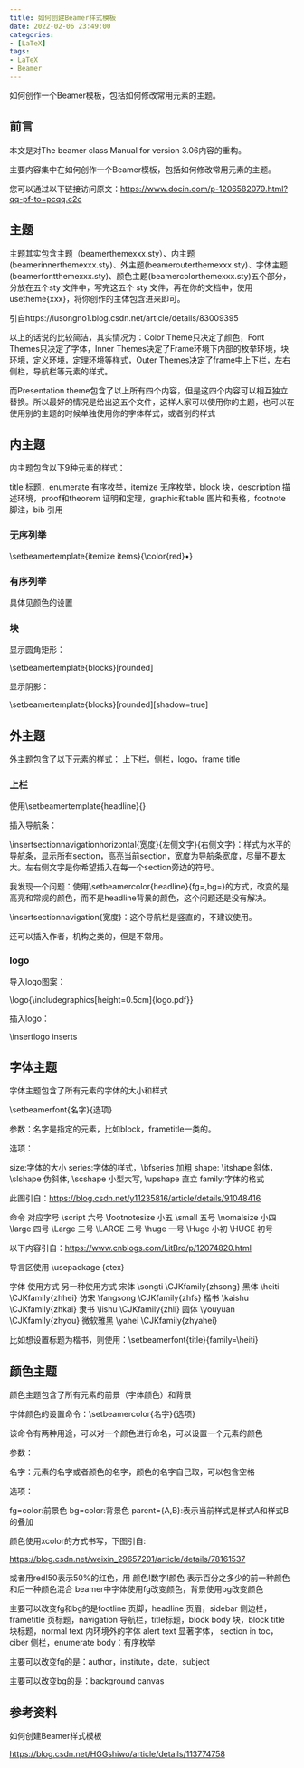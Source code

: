 ```yaml
---
title: 如何创建Beamer样式模板
date: 2022-02-06 23:49:00
categories:
- [LaTeX]
tags:
- LaTeX
- Beamer
---
```


如何创作一个Beamer模板，包括如何修改常用元素的主题。

<!-- more -->

## 前言

本文是对The beamer class Manual for version 3.06内容的重构。

主要内容集中在如何创作一个Beamer模板，包括如何修改常用元素的主题。

您可以通过以下链接访问原文：https://www.docin.com/p-1206582079.html?qq-pf-to=pcqq.c2c

## 主题

主题其实包含主题（beamerthemexxx.sty）、内主题(beamerinnerthemexxx.sty)、外主题(beamerouterthemexxx.sty)、字体主题(beamerfontthemexxx.sty)、颜色主题(beamercolorthemexxx.sty)五个部分，分放在五个sty 文件中，写完这五个 sty 文件，再在你的文档中，使用usetheme{xxx}，将你创作的主体包含进来即可。

引自https://lusongno1.blog.csdn.net/article/details/83009395

以上的话说的比较简洁，其实情况为：Color Theme只决定了颜色，Font Themes只决定了字体，Inner Themes决定了Frame环境下内部的枚举环境，块环境，定义环境，定理环境等样式，Outer Themes决定了frame中上下栏，左右侧栏，导航栏等元素的样式。

而Presentation theme包含了以上所有四个内容，但是这四个内容可以相互独立替换。所以最好的情况是给出这五个文件，这样人家可以使用你的主题，也可以在使用别的主题的时候单独使用你的字体样式，或者别的样式

## 内主题

内主题包含以下9种元素的样式：

title 标题，enumerate 有序枚举，itemize 无序枚举，block 块，description 描述环境，proof和theorem 证明和定理，graphic和table 图片和表格，footnote 脚注，bib 引用

### 无序列举

\setbeamertemplate{itemize items}{\color{red}$\bullet$}

### 有序列举

具体见颜色的设置

### 块

显示圆角矩形：

\setbeamertemplate{blocks}[rounded]

显示阴影：

\setbeamertemplate{blocks}[rounded][shadow=true]

## 外主题

外主题包含了以下元素的样式：
上下栏，侧栏，logo，frame title

### 上栏

使用\setbeamertemplate{headline}{}

插入导航条：

\insertsectionnavigationhorizontal{宽度}{左侧文字}{右侧文字}：样式为水平的导航条，显示所有section，高亮当前section，宽度为导航条宽度，尽量不要太大。左右侧文字是你希望插入在每一个section旁边的符号。

我发现一个问题：使用\setbeamercolor{headline}{fg=,bg=}的方式，改变的是高亮和常规的颜色，而不是headline背景的颜色，这个问题还是没有解决。

\insertsectionnavigation{宽度}：这个导航栏是竖直的，不建议使用。

还可以插入作者，机构之类的，但是不常用。

### logo

导入logo图案：

\logo{\includegraphics[height=0.5cm]{logo.pdf}}

插入logo：

\insertlogo inserts

## 字体主题

字体主题包含了所有元素的字体的大小和样式

\setbeamerfont{名字}{选项}

参数：名字是指定的元素，比如block，frametitle一类的。

选项：

size:字体的大小
series:字体的样式，\bfseries 加粗
shape: \itshape 斜体，\slshape 伪斜体, \scshape 小型大写, \upshape 直立
family:字体的格式

此图引自：https://blog.csdn.net/y11235816/article/details/91048416

命令	对应字号
\script	六号
\footnotesize	小五
\small	五号
\nomalsize	小四
\large	四号
\Large	三号
\LARGE	二号
\huge	一号
\Huge	小初
\HUGE	初号

以下内容引自：https://www.cnblogs.com/LitBro/p/12074820.html

导言区使用 \usepackage {ctex}

字体	使用方式	另一种使用方式
宋体	\songti	\CJKfamily{zhsong}
黑体	\heiti	\CJKfamily{zhhei}
仿宋	\fangsong	\CJKfamily{zhfs}
楷书	\kaishu	\CJKfamily{zhkai}
隶书	\lishu	\CJKfamily{zhli}
圆体	\youyuan	\CJKfamily{zhyou}
微软雅黑	\yahei	\CJKfamily{zhyahei}

比如想设置标题为楷书，则使用：\setbeamerfont{title}{family=\heiti}

## 颜色主题

颜色主题包含了所有元素的前景（字体颜色）和背景

字体颜色的设置命令：\setbeamercolor{名字}{选项}

该命令有两种用途，可以对一个颜色进行命名，可以设置一个元素的颜色

参数：

名字：元素的名字或者颜色的名字，颜色的名字自己取，可以包含空格

选项：

fg=color:前景色
bg=color:背景色
parent={A,B}:表示当前样式是样式A和样式B的叠加

颜色使用xcolor的方式书写，下图引自:

https://blog.csdn.net/weixin_29657201/article/details/78161537

或者用red!50表示50%的红色，用 颜色!数字!颜色 表示百分之多少的前一种颜色和后一种颜色混合
beamer中字体使用fg改变颜色，背景使用bg改变颜色

主要可以改变fg和bg的是footline 页脚，headline 页眉，sidebar 侧边栏，frametitle 页标题，navigation 导航栏，title标题，block body 块，block title 块标题，normal text 内环境外的字体 alert text 显著字体， section in toc，ciber 侧栏，enumerate body：有序枚举

主要可以改变fg的是：author，institute，date，subject

主要可以改变bg的是：background canvas

## 参考资料

如何创建Beamer样式模板

https://blog.csdn.net/HGGshiwo/article/details/113774758